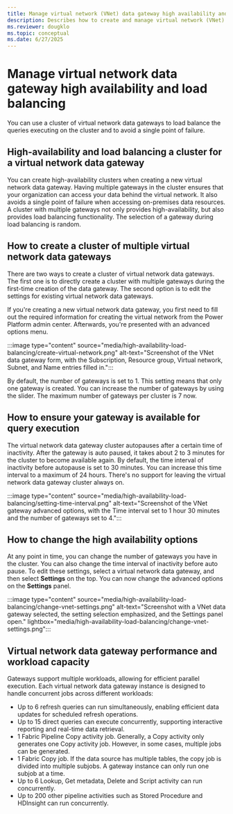 ```yaml
---
title: Manage virtual network (VNet) data gateway high availability and load balancing
description: Describes how to create and manage virtual network (VNet) data gateway clusters for high availability and load balancing.
ms.reviewer: dougklo
ms.topic: conceptual
ms.date: 6/27/2025
---
```


# Manage virtual network data gateway high availability and load balancing

You can use a cluster of virtual network data gateways to load balance the queries executing on the cluster and to avoid a single point of failure.

## High-availability and load balancing a cluster for a virtual network data gateway

You can create high-availability clusters when creating a new virtual network data gateway. Having multiple gateways in the cluster ensures that your organization can access your data behind the virtual network. It also avoids a single point of failure when accessing on-premises data resources. A cluster with multiple gateways not only provides high-availability, but also provides load balancing functionality. The selection of a gateway during load balancing is random.

## How to create a cluster of multiple virtual network data gateways

There are two ways to create a cluster of virtual network data gateways. The first one is to directly create a cluster with multiple gateways during the first-time creation of the data gateway. The second option is to edit the settings for existing virtual network data gateways.

If you're creating a new virtual network data gateway, you first need to fill out the required information for creating the virtual network from the Power Platform admin center. Afterwards, you're presented with an advanced options menu.

:::image type="content" source="media/high-availability-load-balancing/create-virtual-network.png" alt-text="Screenshot of the VNet data gateway form, with the Subscription, Resource group, Virtual network, Subnet, and Name entries filled in.":::

By default, the number of gateways is set to 1. This setting means that only one gateway is created. You can increase the number of gateways by using the slider. The maximum number of gateways per cluster is 7 now.

## How to ensure your gateway is available for query execution

The virtual network data gateway cluster autopauses after a certain time of inactivity. After the gateway is auto paused, it takes about 2 to 3 minutes for the cluster to become available again. By default, the time interval of inactivity before autopause is set to 30 minutes. You can increase this time interval to a maximum of 24 hours. There's no support for leaving the virtual network data gateway cluster always on.

:::image type="content" source="media/high-availability-load-balancing/setting-time-interval.png" alt-text="Screenshot of the VNet gateway advanced options, with the Time interval set to 1 hour 30 minutes and the number of gateways set to 4.":::

## How to change the high availability options

At any point in time, you can change the number of gateways you have in the cluster. You can also change the time interval of inactivity before auto pause. To edit these settings, select a virtual network data gateway, and then select **Settings** on the top. You can now change the advanced options on the **Settings** panel.

:::image type="content" source="media/high-availability-load-balancing/change-vnet-settings.png" alt-text="Screenshot with a VNet data gateway selected, the setting selection emphasized, and the Settings panel open." lightbox="media/high-availability-load-balancing/change-vnet-settings.png":::

## Virtual network data gateway performance and workload capacity

Gateways support multiple workloads, allowing for efficient parallel execution. Each virtual network data gateway instance is designed to handle concurrent jobs across different workloads:

- Up to 6 refresh queries can run simultaneously, enabling efficient data updates for scheduled refresh operations.
- Up to 15 direct queries can execute concurrently, supporting interactive reporting and real-time data retrieval.
- 1 Fabric Pipeline Copy activity job. Generally, a Copy activity only generates one Copy activity job. However, in some cases, multiple jobs can be generated.
- 1 Fabric Copy job. If the data source has multiple tables, the copy job is divided into multiple subjobs. A gateway instance can only run one subjob at a time.
- Up to 6 Lookup, Get metadata, Delete and Script  activity can run concurrently.
- Up to 200 other pipeline activities such as Stored Procedure and HDInsight can run concurrently.